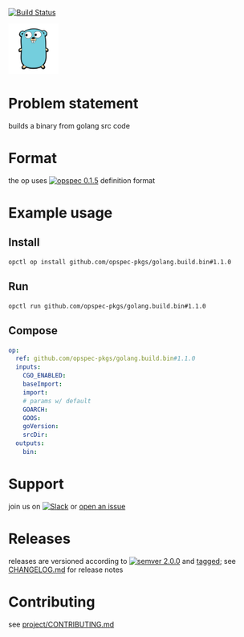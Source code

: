 [![Build Status](https://travis-ci.org/opspec-pkgs/golang.build.bin.svg?branch=master)](https://travis-ci.org/opspec-pkgs/golang.build.bin)

<img src="icon.svg" alt="icon" height="100px">

# Problem statement

builds a binary from golang src code

# Format

the op uses [![opspec 0.1.5](https://img.shields.io/badge/opspec-0.1.5-brightgreen.svg?colorA=6b6b6b&colorB=fc16be)](https://opspec.io/0.1.5) definition format

# Example usage

## Install

```shell
opctl op install github.com/opspec-pkgs/golang.build.bin#1.1.0
```

## Run

```
opctl run github.com/opspec-pkgs/golang.build.bin#1.1.0
```

## Compose

```yaml
op:
  ref: github.com/opspec-pkgs/golang.build.bin#1.1.0
  inputs:
    CGO_ENABLED:
    baseImport:
    import:
    # params w/ default
    GOARCH:
    GOOS:
    goVersion:
    srcDir:
  outputs:
    bin:
```

# Support

join us on
[![Slack](https://opctl-slackin.herokuapp.com/badge.svg)](https://opctl-slackin.herokuapp.com/)
or
[open an issue](https://github.com/opspec-pkgs/golang.build.bin/issues)

# Releases

releases are versioned according to
[![semver 2.0.0](https://img.shields.io/badge/semver-2.0.0-brightgreen.svg)](http://semver.org/spec/v2.0.0.html)
and [tagged](https://git-scm.com/book/en/v2/Git-Basics-Tagging); see
[CHANGELOG.md](CHANGELOG.md) for release notes

# Contributing

see
[project/CONTRIBUTING.md](https://github.com/opspec-pkgs/project/blob/master/CONTRIBUTING.md)
